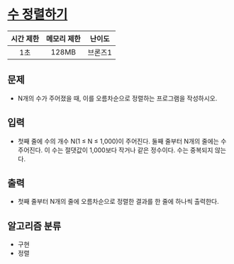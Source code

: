 # [수 정렬하기](https://www.acmicpc.net/problem/2750)

|시간 제한|메모리 제한|난이도|
|:-------:|:---------:|:---:|
|1초|128MB|브론즈1|

## 문제
- N개의 수가 주어졌을 때, 이를 오름차순으로 정렬하는 프로그램을 작성하시오.

## 입력
- 첫째 줄에 수의 개수 N(1 ≤ N ≤ 1,000)이 주어진다. 둘째 줄부터 N개의 줄에는 수 주어진다. 이 수는 절댓값이 1,000보다 작거나 같은 정수이다. 수는 중복되지 않는다.

## 출력
- 첫째 줄부터 N개의 줄에 오름차순으로 정렬한 결과를 한 줄에 하나씩 출력한다.

## 알고리즘 분류
- 구현
- 정렬